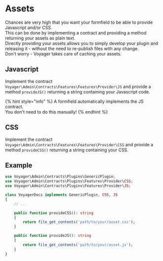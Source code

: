 # Assets

Chances are very high that you want your formfield to be able to provide Javascript and/or CSS.  
This can be done by implementing a contract and providing a method returning your assets as plain text.   
Directly providing your assets allows you to simply develop your plugin and releasing it - without the need to re-publish files with any change.  
Don't worry - Voyager takes care of caching your assets.

## Javascript

Implement the contract `Voyager\Admin\Contracts\Features\Features\Provider\JS` and provide a method `provideJS()` returning a string containing your Javascript code.

{% hint style="info" %}
A formfield automatically implements the JS contract.  
You don't need to do this manually!
{% endhint %}

## CSS

Implement the contract `Voyager\Admin\Contracts\Features\Features\Provider\CSS` and provide a method `provideCSS()` returning a string containing your CSS.

## Example

```php
use Voyager\Admin\Contracts\Plugins\GenericPlugin;
use Voyager\Admin\Contracts\Plugins\Features\Provider\CSS;
use Voyager\Admin\Contracts\Plugins\Features\Provider\JS;

class VoyagerDocs implements GenericPlugin, CSS, JS
{
    // ...

    public function provideCSS(): string
    {
        return file_get_contents('path/to/your/asset.css');
    }

    public function provideJS(): string
    {
        return file_get_contents('path/to/your/asset.js');
    }
}
```